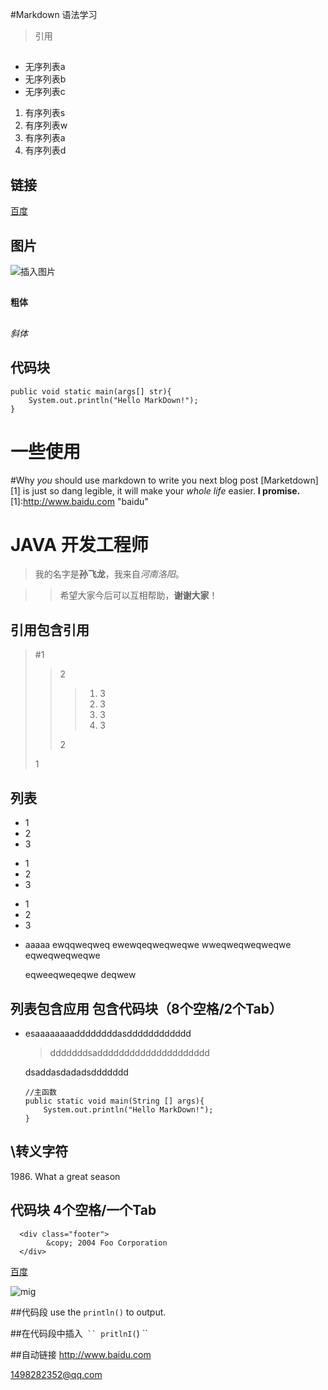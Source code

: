 #Markdown 语法学习

> 引用
 
##

* 无序列表a
* 无序列表b
* 无序列表c


1.  有序列表s  
2.  有序列表w  
3.  有序列表a  
4.  有序列表d  

## 链接
[百度](http://baidu.com)
## 图片
![插入图片](http://sspai.com/attachment/thumbnail/2014/04/15/f96c892fc63933ab186235f7c910753b10f77_mw_800_wm_1_wmp_3.jpg)

##
**粗体**
##
*斜体*
## 代码块
	public void static main(args[] str){
		System.out.println("Hello MarkDown!");
	}

##


# 一些使用 

#Why *you* should use markdown to write you next blog post
[Marketdown][1] is just so dang legible, it will make your *whole life* easier. **I promise.**
[1]:http://www.baidu.com "baidu"

# JAVA 开发工程师

> 我的名字是**孙飞龙**，我来自*河南洛阳*。

>> 希望大家今后可以互相帮助，**谢谢大家**！  

## 引用包含引用

> #1
> 
> > 2
> >   
> > > 1. 3  
> > > 2. 3  
> > > 3. 3  
> > > 4. 3  
> >
> >2
>
> 1

## 列表

* 1
* 2
* 3

+ 1
+ 2
+ 3

- 1
- 2
- 3

*   aaaaa 
    ewqqweqweq
    ewewqeqweqweqwe
    wweqweqweqweqwe
	eqweqweqweqwe

	eqweeqweqeqwe
	deqwew

## 列表包含应用 包含代码块（8个空格/2个Tab）
*	esaaaaaaaaddddddddasdddddddddddd
	>dddddddsaddddddddddddddddddddd
	
	dsaddasdadadsddddddd

		//主函数
		public static void main(String [] args){
			System.out.println("Hello MarkDown!");
		}	
		


##  \转义字符
1986\. What a great season
## 代码块 4个空格/一个Tab
	  <div class="footer">
	        &copy; 2004 Foo Corporation
	  </div>	


[百度](http://www.baidu.com/ "baidu")

![mig](http://sspai.com/attachment/thumbnail/2014/04/15/f96c892fc63933ab186235f7c910753b10f77_mw_800_wm_1_wmp_3.jpg "插入图片")

##代码段
use the `println()` to output.

##在代码段中插入`
`` pritlnI(`) ``

##自动链接
<http://www.baidu.com>

<1498282352@qq.com>
